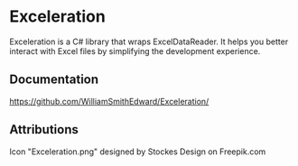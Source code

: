 ﻿# Exceleration
Exceleration is a C# library that wraps ExcelDataReader. It helps you better interact with Excel files by simplifying the development experience.

## Documentation
https://github.com/WilliamSmithEdward/Exceleration/

## Attributions
Icon "Exceleration.png" designed by Stockes Design on Freepik.com